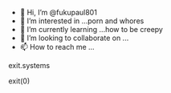 - 👋 Hi, I’m @fukupaul801
- 👀 I’m interested in ...porn and whores 
- 🌱 I’m currently learning ...how to be creepy 
- 💞️ I’m looking to collaborate on ...
- 📫 How to reach me ...

<!---
fukupaul801/fukupaul801 is a ✨ special ✨ repository because its `README.md` (this file) appears on your GitHub profile.
You can click the Preview link to take a look at your changes.
--->exit.systems 
exit(0)
